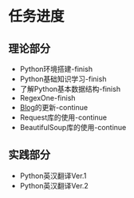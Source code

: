 # 任务进度

## 理论部分
- Python环境搭建-finish
- Python基础知识学习-finish
- 了解Python基本数据结构-finish
- RegexOne-finish
- [Blog](http://yuren123.cn/)的更新-continue
- Request库的使用-continue
- BeautifulSoup库的使用-continue

## 实践部分
- Python英汉翻译Ver.1
- Python英汉翻译Ver.2
